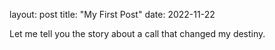 layout: post
title: "My First Post"
date: 2022-11-22

Let me tell you the story about a call that changed my destiny.

